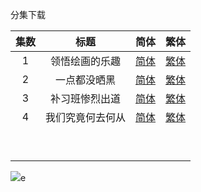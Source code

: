 分集下载

| 集数 |       标题       |                             简体                             |                             繁体                             |
| :--: | :--------------: | :----------------------------------------------------------: | :----------------------------------------------------------: |
|  1   |  领悟绘画的乐趣  | [简体](https://raw.githubusercontent.com/SweetSub/SweetSub-source/master/Blue%20Period/%5BSweetSub%5D%20Blue%20Period%20-%2001.chs.ass) | [繁体](https://raw.githubusercontent.com/SweetSub/SweetSub-source/master/Blue%20Period/%5BSweetSub%5D%20Blue%20Period%20-%2001.cht.ass) |
|  2   |   一点都没晒黑   | [简体](https://raw.githubusercontent.com/SweetSub/SweetSub-source/master/Blue%20Period/%5BSweetSub%5D%20Blue%20Period%20-%2002.chs.ass) | [繁体](https://raw.githubusercontent.com/SweetSub/SweetSub-source/master/Blue%20Period/%5BSweetSub%5D%20Blue%20Period%20-%2002.cht.ass) |
|  3   |  补习班惨烈出道  | [简体](https://raw.githubusercontent.com/SweetSub/SweetSub-source/master/Blue%20Period/%5BSweetSub%5D%20Blue%20Period%20-%2003.chs.ass) | [繁体](https://raw.githubusercontent.com/SweetSub/SweetSub-source/master/Blue%20Period/%5BSweetSub%5D%20Blue%20Period%20-%2003.cht.ass) |
|  4   | 我们究竟何去何从 | [简体](https://raw.githubusercontent.com/SweetSub/SweetSub-source/master/Blue%20Period/%5BSweetSub%5D%20Blue%20Period%20-%2004.chs.ass) | [繁体](https://raw.githubusercontent.com/SweetSub/SweetSub-source/master/Blue%20Period/%5BSweetSub%5D%20Blue%20Period%20-%2004.cht.ass) |
|      |                  |                                                              |                                                              |
|      |                  |                                                              |                                                              |
|      |                  |                                                              |                                                              |
|      |                  |                                                              |                                                              |
|      |                  |                                                              |                                                              |
|      |                  |                                                              |                                                              |
|      |                  |                                                              |                                                              |
|      |                  |                                                              |                                                              |
|      |                  |                                                              |                                                              |



![](https://i.loli.net/2021/09/25/JFdLneGlca8Ytxz.jpg)e

